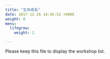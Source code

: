```yaml
---
title: "生命成長"
date: 2017-12-26 14:45:52 +0800
weight: 0
menu:
  lifegrow:
    weight: 1

---
```

Please keep this file to display the workshop list.